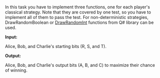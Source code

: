In this task you have to implement three functions, one for each player's classical strategy.
Note that they are covered by one test, so you have to implement all of them to pass the test.
For non-deterministic strategies, DrawRandomBoolean or [DrawRandomInt](https://learn.microsoft.com/qsharp/api/qsharp-lang/microsoft.quantum.random/drawrandomint) functions from Q# library can be used.

**Input:**

Alice, Bob, and Charlie's starting bits (R, S, and T).

**Output:**

Alice, Bob, and Charlie's output bits (A, B, and C) to maximize their chance of winning.
